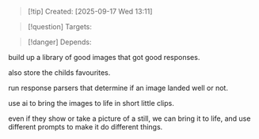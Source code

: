 
>[!tip] Created: [2025-09-17 Wed 13:11]

>[!question] Targets: 

>[!danger] Depends: 

build up a library of good images that got good responses.

also store the childs favourites.

run response parsers that determine if an image landed well or not.

use ai to bring the images to life in short little clips.

even if they show or take a picture of a still, we can bring it to life, and use different prompts to make it do different things.
